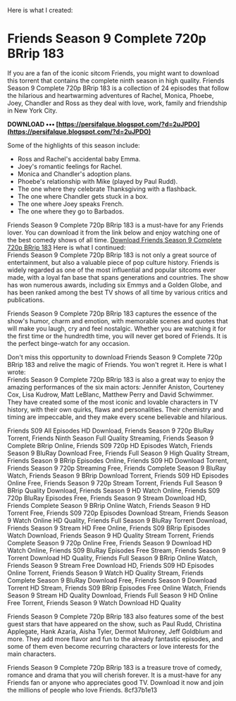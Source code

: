 
 Here is what I created:  
# Friends Season 9 Complete 720p BRrip 183
 
If you are a fan of the iconic sitcom Friends, you might want to download this torrent that contains the complete ninth season in high quality. Friends Season 9 Complete 720p BRrip 183 is a collection of 24 episodes that follow the hilarious and heartwarming adventures of Rachel, Monica, Phoebe, Joey, Chandler and Ross as they deal with love, work, family and friendship in New York City.
 
**DOWNLOAD ••• [https://persifalque.blogspot.com/?d=2uJPDO](https://persifalque.blogspot.com/?d=2uJPDO)**


 
Some of the highlights of this season include:
 
- Ross and Rachel's accidental baby Emma.
- Joey's romantic feelings for Rachel.
- Monica and Chandler's adoption plans.
- Phoebe's relationship with Mike (played by Paul Rudd).
- The one where they celebrate Thanksgiving with a flashback.
- The one where Chandler gets stuck in a box.
- The one where Joey speaks French.
- The one where they go to Barbados.

Friends Season 9 Complete 720p BRrip 183 is a must-have for any Friends lover. You can download it from the link below and enjoy watching one of the best comedy shows of all time.
 [Download Friends Season 9 Complete 720p BRrip 183](https://example.com/friends-season-9-complete-720p-brrip-183) Here is what I continued:  
Friends Season 9 Complete 720p BRrip 183 is not only a great source of entertainment, but also a valuable piece of pop culture history. Friends is widely regarded as one of the most influential and popular sitcoms ever made, with a loyal fan base that spans generations and countries. The show has won numerous awards, including six Emmys and a Golden Globe, and has been ranked among the best TV shows of all time by various critics and publications.
 
Friends Season 9 Complete 720p BRrip 183 captures the essence of the show's humor, charm and emotion, with memorable scenes and quotes that will make you laugh, cry and feel nostalgic. Whether you are watching it for the first time or the hundredth time, you will never get bored of Friends. It is the perfect binge-watch for any occasion.
 
Don't miss this opportunity to download Friends Season 9 Complete 720p BRrip 183 and relive the magic of Friends. You won't regret it.
 Here is what I wrote:  
Friends Season 9 Complete 720p BRrip 183 is also a great way to enjoy the amazing performances of the six main actors: Jennifer Aniston, Courteney Cox, Lisa Kudrow, Matt LeBlanc, Matthew Perry and David Schwimmer. They have created some of the most iconic and lovable characters in TV history, with their own quirks, flaws and personalities. Their chemistry and timing are impeccable, and they make every scene believable and hilarious.
 
Friends S09 All Episodes HD Download,  Friends Season 9 720p BluRay Torrent,  Friends Ninth Season Full Quality Streaming,  Friends Season 9 Complete BRrip Online,  Friends S09 720p HD Episodes Watch,  Friends Season 9 BluRay Download Free,  Friends Full Season 9 High Quality Stream,  Friends Season 9 BRrip Episodes Online,  Friends S09 HD Download Torrent,  Friends Season 9 720p Streaming Free,  Friends Complete Season 9 BluRay Watch,  Friends Season 9 BRrip Download Torrent,  Friends S09 HD Episodes Online Free,  Friends Season 9 720p Stream Torrent,  Friends Full Season 9 BRrip Quality Download,  Friends Season 9 HD Watch Online,  Friends S09 720p BluRay Episodes Free,  Friends Season 9 Stream Download HD,  Friends Complete Season 9 BRrip Online Watch,  Friends Season 9 HD Torrent Free,  Friends S09 720p Episodes Download Stream,  Friends Season 9 Watch Online HD Quality,  Friends Full Season 9 BluRay Torrent Download,  Friends Season 9 Stream HD Free Online,  Friends S09 BRrip Episodes Watch Download,  Friends Season 9 HD Quality Stream Torrent,  Friends Complete Season 9 720p Online Free,  Friends Season 9 Download HD Watch Online,  Friends S09 BluRay Episodes Free Stream,  Friends Season 9 Torrent Download HD Quality,  Friends Full Season 9 BRrip Online Watch,  Friends Season 9 Stream Free Download HD,  Friends S09 HD Episodes Online Torrent,  Friends Season 9 Watch HD Quality Stream,  Friends Complete Season 9 BluRay Download Free,  Friends Season 9 Download Torrent HD Stream,  Friends S09 BRrip Episodes Free Online Watch,  Friends Season 9 Stream HD Quality Download,  Friends Full Season 9 HD Online Free Torrent,  Friends Season 9 Watch Download HD Quality
 
Friends Season 9 Complete 720p BRrip 183 also features some of the best guest stars that have appeared on the show, such as Paul Rudd, Christina Applegate, Hank Azaria, Aisha Tyler, Dermot Mulroney, Jeff Goldblum and more. They add more flavor and fun to the already fantastic episodes, and some of them even become recurring characters or love interests for the main characters.
 
Friends Season 9 Complete 720p BRrip 183 is a treasure trove of comedy, romance and drama that you will cherish forever. It is a must-have for any Friends fan or anyone who appreciates good TV. Download it now and join the millions of people who love Friends.
 8cf37b1e13
 
